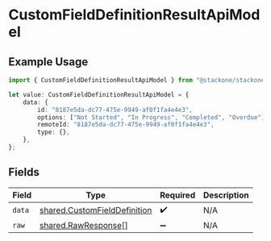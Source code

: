 # CustomFieldDefinitionResultApiModel

## Example Usage

```typescript
import { CustomFieldDefinitionResultApiModel } from "@stackone/stackone-client-ts/sdk/models/shared";

let value: CustomFieldDefinitionResultApiModel = {
    data: {
        id: "8187e5da-dc77-475e-9949-af0f1fa4e4e3",
        options: ["Not Started", "In Progress", "Completed", "Overdue"],
        remoteId: "8187e5da-dc77-475e-9949-af0f1fa4e4e3",
        type: {},
    },
};
```

## Fields

| Field                                                                               | Type                                                                                | Required                                                                            | Description                                                                         |
| ----------------------------------------------------------------------------------- | ----------------------------------------------------------------------------------- | ----------------------------------------------------------------------------------- | ----------------------------------------------------------------------------------- |
| `data`                                                                              | [shared.CustomFieldDefinition](../../../sdk/models/shared/customfielddefinition.md) | :heavy_check_mark:                                                                  | N/A                                                                                 |
| `raw`                                                                               | [shared.RawResponse](../../../sdk/models/shared/rawresponse.md)[]                   | :heavy_minus_sign:                                                                  | N/A                                                                                 |